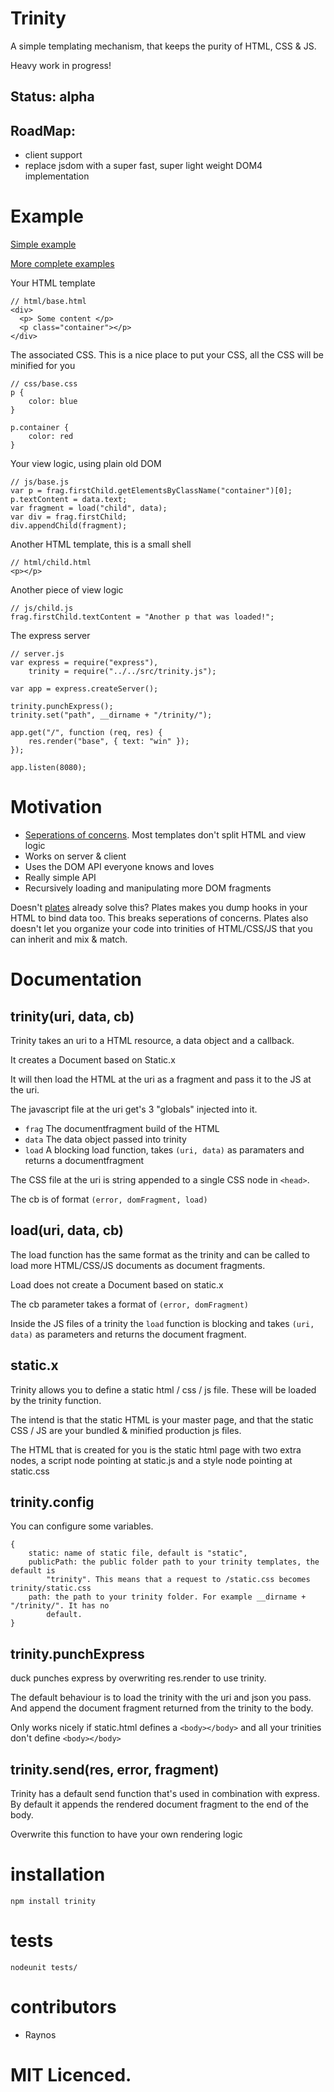 # Trinity

A simple templating mechanism, that keeps the purity of HTML, CSS & JS.

Heavy work in progress!

## Status: alpha

## RoadMap:

- client support
- replace jsdom with a super fast, super light weight DOM4 implementation

# Example

[Simple example][3]

[More complete examples][4]

Your HTML template

	// html/base.html
	<div>
	  <p> Some content </p>
	  <p class="container"></p>
	</div>

The associated CSS. This is a nice place to put your CSS, all the CSS will be minified for you

	// css/base.css
	p {
		color: blue
	}

	p.container {
		color: red
	}

Your view logic, using plain old DOM

	// js/base.js
	var p = frag.firstChild.getElementsByClassName("container")[0];
	p.textContent = data.text;
	var fragment = load("child", data);
	var div = frag.firstChild;
	div.appendChild(fragment);

Another HTML template, this is a small shell

	// html/child.html
	<p></p>

Another piece of view logic

	// js/child.js
	frag.firstChild.textContent = "Another p that was loaded!";

The express server

	// server.js
	var express = require("express"),
		trinity = require("../../src/trinity.js");

	var app = express.createServer();

	trinity.punchExpress();
	trinity.set("path", __dirname + "/trinity/");

	app.get("/", function (req, res) {
		res.render("base", { text: "win" });
	});

	app.listen(8080);

# Motivation

 - [Seperations of concerns][1]. Most templates don't split HTML and view logic
 - Works on server & client
 - Uses the DOM API everyone knows and loves
 - Really simple API
 - Recursively loading and manipulating more DOM fragments

Doesn't [plates][2] already solve this? Plates makes you dump hooks in your HTML to bind data too. This breaks seperations of concerns. Plates also doesn't let you organize your code into trinities of HTML/CSS/JS that you can inherit and mix & match.

# Documentation

## trinity(uri, data, cb)

Trinity takes an uri to a HTML resource, a data object and a callback. 

It creates a Document based on Static.x

It will then load the HTML at the uri as a fragment and pass it to the JS at the uri.

The javascript file at the uri get's 3 "globals" injected into it. 

 - `frag` The documentfragment build of the HTML 
 - `data` The data object passed into trinity
 - `load` A blocking load function, takes `(uri, data)` as paramaters 
 		and returns a documentfragment

The CSS file at the uri is string appended to a single CSS node in `<head>`.

The cb is of format `(error, domFragment, load)`

## load(uri, data, cb)

The load function has the same format as the trinity and can be called to load more HTML/CSS/JS documents as document fragments.

Load does not create a Document based on static.x

The cb parameter takes a format of `(error, domFragment)`

Inside the JS files of a trinity the `load` function is blocking and takes `(uri, data)` as parameters and returns the document fragment.

## static.x

Trinity allows you to define a static html / css / js file. These will be loaded by the trinity function. 

The intend is that the static HTML is your master page, and that the static CSS / JS are your bundled & minified production js files.

The HTML that is created for you is the static html page with two extra nodes, a script node pointing at static.js and a style node pointing at static.css

## trinity.config

You can configure some variables.

	{
		static: name of static file, default is "static",
		publicPath: the public folder path to your trinity templates, the default is 
			"trinity". This means that a request to /static.css becomes trinity/static.css
		path: the path to your trinity folder. For example __dirname + "/trinity/". It has no
			default.
	}

## trinity.punchExpress

duck punches express by overwriting res.render to use trinity.

The default behaviour is to load the trinity with the uri and json you pass. And append the document fragment returned from the trinity to the body.

Only works nicely if static.html defines a `<body></body>` and all your trinities don't define `<body></body>`

## trinity.send(res, error, fragment)

Trinity has a default send function that's used in combination with express. By default it appends the rendered document fragment to the end of the body.

Overwrite this function to have your own rendering logic

# installation

`npm install trinity`

# tests

`nodeunit tests/`

# contributors

 - Raynos

# MIT Licenced.

  [1]: http://en.wikipedia.org/wiki/Separation_of_concerns
  [2]: https://github.com/flatiron/plates
  [3]: https://github.com/Raynos/trinity/tree/master/examples/simple
  [4]: https://github.com/Raynos/raynos-blog/tree/master/src/public/trinity
